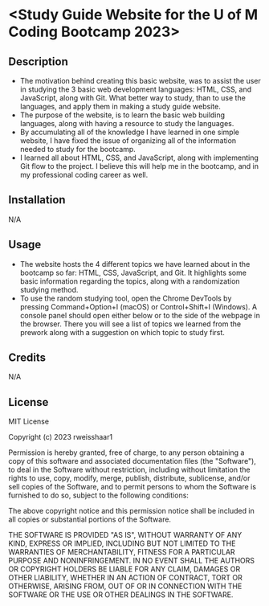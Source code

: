 # <Study Guide Website for the U of M Coding Bootcamp 2023>

## Description

- The motivation behind creating this basic website, was to assist the user in studying the 3 basic web development languages: HTML, CSS, and JavaScript, along with Git. What better way to study, than to use the languages, and apply them in making a study guide website.  
- The purpose of the website, is to learn the basic web building languages, along with having a resource to study the languages.
- By accumulating all of the knowledge I have learned in one simple website, I have fixed the issue of organizing all of the information needed to study for the bootcamp.
- I learned all about HTML, CSS, and JavaScript, along with implementing Git flow to the project. I believe this will help me in the bootcamp, and in my professional coding career as well. 

## Installation

N/A

## Usage

- The website hosts the 4 different topics we have learned about in the bootcamp so far: HTML, CSS, JavaScript, and Git. It highlights some basic information regarding the topics, along with a randomization studying method. 
- To use the random studying tool, open the Chrome DevTools by pressing Command+Option+I (macOS) or Control+Shift+I (Windows). A console panel should open either below or to the side of the webpage in the browser. There you will see a list of topics we learned from the prework along with a suggestion on which topic to study first.

## Credits

N/A

## License

MIT License

Copyright (c) 2023 rweisshaar1

Permission is hereby granted, free of charge, to any person obtaining a copy
of this software and associated documentation files (the "Software"), to deal
in the Software without restriction, including without limitation the rights
to use, copy, modify, merge, publish, distribute, sublicense, and/or sell
copies of the Software, and to permit persons to whom the Software is
furnished to do so, subject to the following conditions:

The above copyright notice and this permission notice shall be included in all
copies or substantial portions of the Software.

THE SOFTWARE IS PROVIDED "AS IS", WITHOUT WARRANTY OF ANY KIND, EXPRESS OR
IMPLIED, INCLUDING BUT NOT LIMITED TO THE WARRANTIES OF MERCHANTABILITY,
FITNESS FOR A PARTICULAR PURPOSE AND NONINFRINGEMENT. IN NO EVENT SHALL THE
AUTHORS OR COPYRIGHT HOLDERS BE LIABLE FOR ANY CLAIM, DAMAGES OR OTHER
LIABILITY, WHETHER IN AN ACTION OF CONTRACT, TORT OR OTHERWISE, ARISING FROM,
OUT OF OR IN CONNECTION WITH THE SOFTWARE OR THE USE OR OTHER DEALINGS IN THE
SOFTWARE.